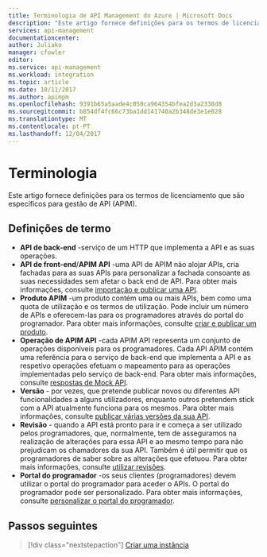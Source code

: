 ```yaml
---
title: Terminologia de API Management do Azure | Microsoft Docs
description: "Este artigo fornece definições para os termos de licenciamento que são específicos para a API Management."
services: api-management
documentationcenter: 
author: Juliako
manager: cfowler
editor: 
ms.service: api-management
ms.workload: integration
ms.topic: article
ms.date: 10/11/2017
ms.author: apimpm
ms.openlocfilehash: 9391b65a5aade4c050ca964354bfea2d3a2338d8
ms.sourcegitcommit: b854df4fc66c73ba1dd141740a2b348de3e1e028
ms.translationtype: MT
ms.contentlocale: pt-PT
ms.lasthandoff: 12/04/2017
---
```

# <a name="terminology"></a>Terminologia

Este artigo fornece definições para os termos de licenciamento que são específicos para gestão de API (APIM).

## <a name="term-definitions"></a>Definições de termo

* **API de back-end** -serviço de um HTTP que implementa a API e as suas operações. 
* **API de front-end**/**APIM API** -uma API de APIM não alojar APIs, cria fachadas para as suas APIs para personalizar a fachada consoante as suas necessidades sem afetar o back end de API. Para obter mais informações, consulte [importação e publicar uma API](import-and-publish.md).
* **Produto APIM** -um produto contém uma ou mais APIs, bem como uma quota de utilização e os termos de utilização. Pode incluir um número de APIs e oferecem-las para os programadores através do portal do programador. Para obter mais informações, consulte [criar e publicar um produto](api-management-howto-add-products.md).
* **Operação de APIM API** -cada APIM API representa um conjunto de operações disponíveis para os programadores. Cada API APIM contém uma referência para o serviço de back-end que implementa a API e as respetivo operações efetuam o mapeamento para as operações implementadas pelo serviço de back-end. Para obter mais informações, consulte [respostas de Mock API](mock-api-responses.md).
* **Versão** - por vezes, que pretende publicar novos ou diferentes API funcionalidades a alguns utilizadores, enquanto outros pretendem stick com a API atualmente funciona para os mesmos. Para obter mais informações, consulte [publicar várias versões da sua API](api-management-get-started-publish-versions.md).
* **Revisão** - quando a API está pronto para ir e começa a ser utilizado pelos programadores, que, normalmente, tem de asseguramos na realização de alterações para essa API e ao mesmo tempo para não prejudicam os chamadores da sua API. Também é útil permitir que os programadores de saber sobre as alterações que efetuou. Para obter mais informações, consulte [utilizar revisões](api-management-get-started-revise-api.md).
* **Portal do programador** -os seus clientes (programadores) devem utilizar o portal do programador para aceder o APIs. O portal do programador pode ser personalizado. Para obter mais informações, consulte [personalizar o portal do programador](api-management-customize-styles.md).

## <a name="next-steps"></a>Passos seguintes

> [!div class="nextstepaction"]
> [Criar uma instância](get-started-create-service-instance.md)

